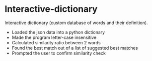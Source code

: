 # Interactive-dictionary
Interactive dictionary (custom database of words and their definition).

* Loaded the json data into a python dictionary
* Made the program letter-case insensitive
* Calculated similarity ratio between 2 words
* Found the best match out of a list of suggested best matches
* Prompted the user to confirm similarity check
